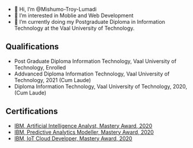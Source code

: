 - 👋 Hi, I’m @Mishumo-Troy-Lumadi
- 👀 I’m interested in Moblie and Web Development
- 🌱 I’m currently doing my Postgraduate Diploma in Information Technology at the Vaal University of Technology.

## Qualifications

- Post Graduate Diploma Information Technology, Vaal University of Technology, Enrolled
- Addvanced Diploma Information Technology, Vaal University of Technology, 2021 (Cum Laude)
- Diploma Information Technology, Vaal University of Technology, 2020, (Cum Laude)

## Certifications

- [IBM, Artificial Intelligence Analyst, Mastery Award, 2020](https://www.youracclaim.com/badges/804609c6-2f5d-4a11-b100-4a6297b7b54e)
- [IBM, Predictive Analytics Modeller, Mastery Award, 2020](https://www.credly.com/badges/dacd92ff-3406-4bf8-a808-060e735b97a9)
- [IBM, IoT Cloud Developer, Mastery Award, 2020](https://www.credly.com/badges/4774ee09-71ec-48b3-88e3-a7ba1a38ee8c)
